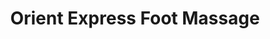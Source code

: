 ---
title: "Orient Express Foot Massage"
url: /houston/orient-express-foot-massage/
shop: massage
---